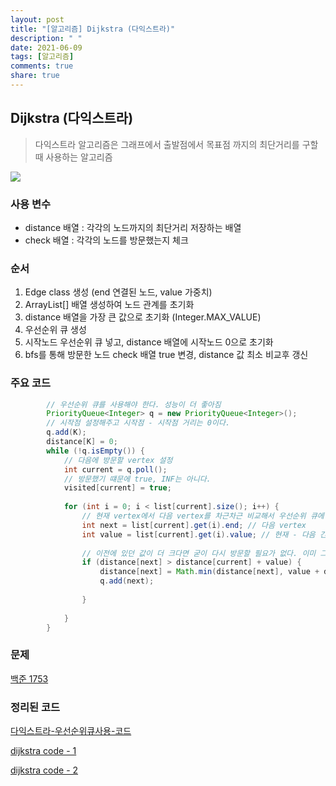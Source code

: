 ```yaml
---
layout: post
title: "[알고리즘] Dijkstra (다익스트라)"
description: " "
date: 2021-06-09
tags: [알고리즘]
comments: true
share: true
---
```


## Dijkstra (다익스트라)

> 다익스트라 알고리즘은 그래프에서 출발점에서 목표점 까지의 최단거리를 구할 때 사용하는 알고리즘



![](./image/dijkstra.PNG)



### 사용 변수

* distance 배열 : 각각의 노드까지의 최단거리 저장하는 배열
* check 배열 : 각각의 노드를 방문했는지 체크



### 순서

1. Edge class 생성 (end 연결된 노드, value 가중치)
2.  ArrayList[] 배열 생성하여 노드 관계를 초기화 
3. distance 배열을 가장 큰 값으로 초기화 (Integer.MAX_VALUE)
4. 우선순위 큐 생성
5. 시작노드 우선순위 큐 넣고, distance 배열에 시작노드 0으로 초기화
6. bfs를 통해 방문한 노드 check 배열 true 변경, distance 값 최소 비교후 갱신



### 주요 코드

```java
        // 우선순위 큐를 사용해야 한다. 성능이 더 좋아짐
        PriorityQueue<Integer> q = new PriorityQueue<Integer>();
        // 시작점 설정해주고 시작점 - 시작점 거리는 0이다.
        q.add(K);
        distance[K] = 0;
        while (!q.isEmpty()) {
            // 다음에 방문할 vertex 설정
            int current = q.poll();
            // 방문했기 떄문에 true, INF는 아니다.
            visited[current] = true;
 
            for (int i = 0; i < list[current].size(); i++) {
                // 현재 vertex에서 다음 vertex를 차근차근 비교해서 우선순위 큐에 넣어야한다.
                int next = list[current].get(i).end; // 다음 vertex
                int value = list[current].get(i).value; // 현재 - 다음 간 edge값
 
                // 이전에 있던 값이 더 크다면 굳이 다시 방문할 필요가 없다. 이미 그 전이 더 최단 경로이기 때문에
                if (distance[next] > distance[current] + value) {
                    distance[next] = Math.min(distance[next], value + distance[current]);
                    q.add(next);
 
                }
 
            }
        }
```





### 문제

[백준 1753](https://www.acmicpc.net/problem/1753)



### 정리된 코드

[다익스트라-우선순위큐사용-코드](https://github.com/kyun9/PracticeAlgorithm/blob/master/src/p2021_1/다익스트라연습.java)

[dijkstra code - 1](https://github.com/kyun9/PracticeAlgorithm/blob/master/src/B_Study/B_Dijkstra_1753.java)

[dijkstra code - 2](https://github.com/kyun9/PracticeAlgorithm/blob/master/src/B_Study/B_Dijkstra_1753_2.java)

